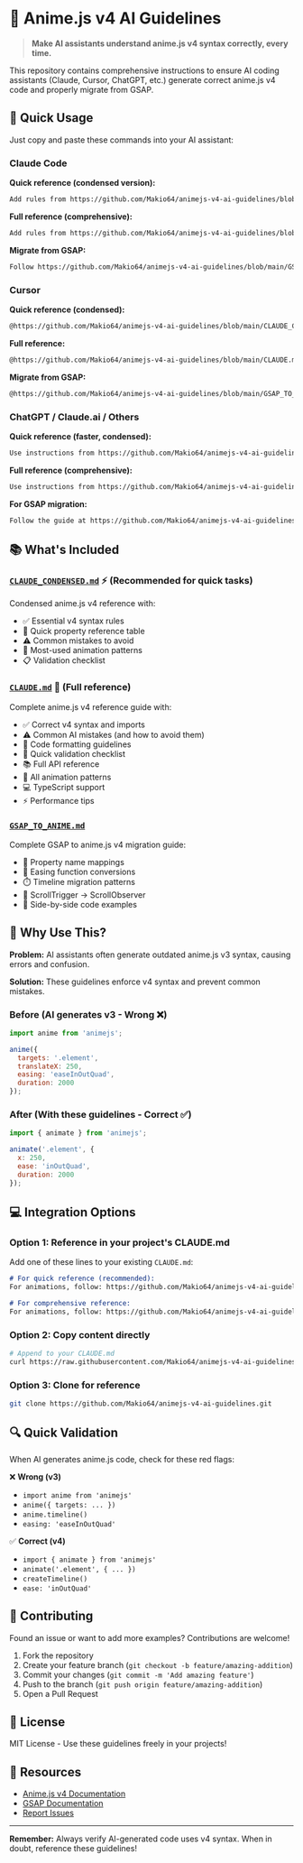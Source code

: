# 🎨 Anime.js v4 AI Guidelines

> **Make AI assistants understand anime.js v4 syntax correctly, every time.**

This repository contains comprehensive instructions to ensure AI coding assistants (Claude, Cursor, ChatGPT, etc.) generate correct anime.js v4 code and properly migrate from GSAP.

## 🚀 Quick Usage

Just copy and paste these commands into your AI assistant:

### Claude Code

**Quick reference (condensed version):**
```bash
Add rules from https://github.com/Makio64/animejs-v4-ai-guidelines/blob/main/CLAUDE_CONDENSED.md
```

**Full reference (comprehensive):**
```bash
Add rules from https://github.com/Makio64/animejs-v4-ai-guidelines/blob/main/CLAUDE.md
```

**Migrate from GSAP:**
```bash
Follow https://github.com/Makio64/animejs-v4-ai-guidelines/blob/main/GSAP_TO_ANIME.md to migrate this GSAP code
```

### Cursor

**Quick reference (condensed):**
```bash
@https://github.com/Makio64/animejs-v4-ai-guidelines/blob/main/CLAUDE_CONDENSED.md
```

**Full reference:**
```bash
@https://github.com/Makio64/animejs-v4-ai-guidelines/blob/main/CLAUDE.md
```

**Migrate from GSAP:**
```bash
@https://github.com/Makio64/animejs-v4-ai-guidelines/blob/main/GSAP_TO_ANIME.md migrate from GSAP
```

### ChatGPT / Claude.ai / Others

**Quick reference (faster, condensed):**
```bash
Use instructions from https://github.com/Makio64/animejs-v4-ai-guidelines/blob/main/CLAUDE_CONDENSED.md for anime.js v4
```

**Full reference (comprehensive):**
```bash
Use instructions from https://github.com/Makio64/animejs-v4-ai-guidelines/blob/main/CLAUDE.md for anime.js v4
```

**For GSAP migration:**
```bash
Follow the guide at https://github.com/Makio64/animejs-v4-ai-guidelines/blob/main/GSAP_TO_ANIME.md
```

## 📚 What's Included

### [`CLAUDE_CONDENSED.md`](./CLAUDE_CONDENSED.md) ⚡ (Recommended for quick tasks)
Condensed anime.js v4 reference with:
- ✅ Essential v4 syntax rules
- 🎯 Quick property reference table
- ⚠️ Common mistakes to avoid
- 🎨 Most-used animation patterns
- 📋 Validation checklist

### [`CLAUDE.md`](./CLAUDE.md) 📖 (Full reference)
Complete anime.js v4 reference guide with:
- ✅ Correct v4 syntax and imports
- ⚠️ Common AI mistakes (and how to avoid them)
- 📝 Code formatting guidelines
- 🎯 Quick validation checklist
- 📚 Full API reference
- 🎨 All animation patterns
- 💻 TypeScript support
- ⚡ Performance tips

### [`GSAP_TO_ANIME.md`](./GSAP_TO_ANIME.md)
Complete GSAP to anime.js v4 migration guide:
- 🔄 Property name mappings
- 🎨 Easing function conversions
- ⏱️ Timeline migration patterns
- 📜 ScrollTrigger → ScrollObserver
- 🎯 Side-by-side code examples

## 🎯 Why Use This?

**Problem:** AI assistants often generate outdated anime.js v3 syntax, causing errors and confusion.

**Solution:** These guidelines enforce v4 syntax and prevent common mistakes.

### Before (AI generates v3 - Wrong ❌)
```javascript
import anime from 'animejs';

anime({
  targets: '.element',
  translateX: 250,
  easing: 'easeInOutQuad',
  duration: 2000
});
```

### After (With these guidelines - Correct ✅)
```javascript
import { animate } from 'animejs';

animate('.element', { 
  x: 250, 
  ease: 'inOutQuad', 
  duration: 2000 
});
```

## 💻 Integration Options

### Option 1: Reference in your project's CLAUDE.md
Add one of these lines to your existing `CLAUDE.md`:
```markdown
# For quick reference (recommended):
For animations, follow: https://github.com/Makio64/animejs-v4-ai-guidelines/blob/main/CLAUDE_CONDENSED.md

# For comprehensive reference:
For animations, follow: https://github.com/Makio64/animejs-v4-ai-guidelines/blob/main/CLAUDE.md
```

### Option 2: Copy content directly
```bash
# Append to your CLAUDE.md
curl https://raw.githubusercontent.com/Makio64/animejs-v4-ai-guidelines/main/CLAUDE.md >> CLAUDE.md
```

### Option 3: Clone for reference
```bash
git clone https://github.com/Makio64/animejs-v4-ai-guidelines.git
```

## 🔍 Quick Validation

When AI generates anime.js code, check for these red flags:

❌ **Wrong (v3)**
- `import anime from 'animejs'`
- `anime({ targets: ... })`
- `anime.timeline()`
- `easing: 'easeInOutQuad'`

✅ **Correct (v4)**
- `import { animate } from 'animejs'`
- `animate('.element', { ... })`
- `createTimeline()`
- `ease: 'inOutQuad'`

## 🤝 Contributing

Found an issue or want to add more examples? Contributions are welcome!

1. Fork the repository
2. Create your feature branch (`git checkout -b feature/amazing-addition`)
3. Commit your changes (`git commit -m 'Add amazing feature'`)
4. Push to the branch (`git push origin feature/amazing-addition`)
5. Open a Pull Request

## 📄 License

MIT License - Use these guidelines freely in your projects!

## 🔗 Resources

- [Anime.js v4 Documentation](https://animejs.com)
- [GSAP Documentation](https://greensock.com/docs/)
- [Report Issues](https://github.com/Makio64/animejs-v4-ai-guidelines/issues)

---

**Remember:** Always verify AI-generated code uses v4 syntax. When in doubt, reference these guidelines!